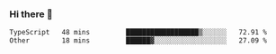 ### Hi there 👋

<!--START_SECTION:waka-->

```txt
TypeScript   48 mins         ██████████████████▒░░░░░░   72.91 %
Other        18 mins         ██████▓░░░░░░░░░░░░░░░░░░   27.09 %
```

<!--END_SECTION:waka-->

<!--
**jerry-shao/jerry-shao** is a ✨ _special_ ✨ repository because its `README.md` (this file) appears on your GitHub profile.

Here are some ideas to get you started:

- 🔭 I’m currently working on ...
- 🌱 I’m currently learning ...
- 👯 I’m looking to collaborate on ...
- 🤔 I’m looking for help with ...
- 💬 Ask me about ...
- 📫 How to reach me: ...
- 😄 Pronouns: ...
- ⚡ Fun fact: ...
-->
